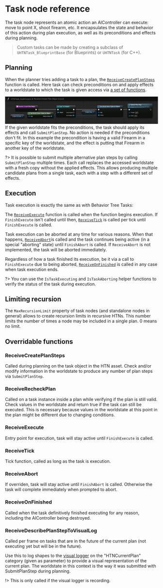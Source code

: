 # Task node reference

The task node represents an atomic action an AIController can execute: move to point X, shoot firearm, etc. 
It encapsulates the state and behavior of this action during plan execution, as well as its preconditions and effects during planning.

> Custom tasks can be made by creating a subclass of `UHTNTask_BlueprintBase` (for Blueprints) or `UHTNTask` (for C++).

## Planning

When the planner tries adding a task to a plan, the [`ReceiveCreatePlanSteps`](#receivecreateplansteps) function is called. Here task can check preconditions on and apply effects to a worldstate to which the task is given access via [a set of functions](manipulating-worldstate.md). 

![CreatePlanSteps of GrabFirearm](_media/grab_firearm_create_plan_steps.png)
If the given worldstate fits the preconditions, the task should apply its effects and call `SubmitPlanStep`. No action is needed if the preconditions don't fit. In this example the precondition is having a valid Firearm in a specific key of the worldstate, and the effect is putting that Firearm in another key of the worldstate.

?> It is possible to submit multiple alternative plan steps by calling `SubmitPlanStep` multiple times. Each call replaces the accessed worldstate with a fresh copy without the applied effects. This allows producing multiple candidate plans from a single task, each with a step with a different set of effects.

## Execution

Task execution is exactly the same as with Behavior Tree Tasks:

The [`ReceiveExecute`](#receiveexecute) function is called when the function begins execution. 
If `FinishExecute` isn't called until then, [`ReceiveTick`](#receivetick) is called per tick until `FinishExecute` is called.

Task execution can be aborted at any time for various reasons. When that happens, [`ReceiveAbort`](#receiveabort)is called and the task continues being active (in a special "aborting" state) until `FinishAbort` is called.
If `ReceiveAbort` is not implemented, the task will be aborted immediately.

Regardless of how a task finished its execution, be it via a call to `FinishExecute` due to being aborted, [`ReceiveOnFinished`](#receiveonfinished) is called in any case when task execution ends.

?> You can use the `IsTaskExecuting` and `IsTaskAborting` helper functions to verify the status of the task during execution.

## Limiting recursion

The `MaxRecursionLimit` property of task nodes (and standalone nodes in general) allows to create recursion limits in recursive HTNs. This number limits the number of times a node may be included in a single plan. 0 means no limit.

## Overridable functions

### ReceiveCreatePlanSteps

Called during planning on the task object in the HTN asset. 
Check and/or modify information in the worldstate to produce any number of plan steps via `SubmitPlanStep`.

### ReceiveRecheckPlan

Called on a task instance inside a plan while verifying if the plan is still valid.
Check values in the worldstate and return true if the task can still be executed.
This is necessary because values in the worldstate at this point in the plan might be different due to changing conditions.

### ReceiveExecute

Entry point for execution, task will stay active until `FinishExecute` is called.

### ReceiveTick

Tick function, called as long as the task is execution.

### ReceiveAbort

If overriden, task will stay active until `FinishAbort` is called.
Otherwise the task will complete immediately when prompted to abort.

### ReceiveOnFinished

Called when the task definitively finished executing for any reason, including the AIController being destroyed.

### ReceiveDescribePlanStepToVisualLog

Called per frame on tasks that are in the future of the current plan (not executing yet but will be in the future).

Use this to log shapes to the [visual logger](vislog.md) on the "HTNCurrentPlan" category (given as parameter) to provide a visual representation of the current plan.
The worldstate in this context is the way it was submitted with SubmitPlanStep during planning.

!> This is only called if the visual logger is recording.
